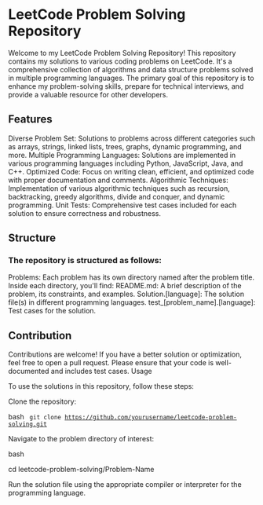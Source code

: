 # LeetCode Problem Solving Repository

Welcome to my LeetCode Problem Solving Repository! This repository contains my solutions to various coding problems on LeetCode. It's a comprehensive collection of algorithms and data structure problems solved in multiple programming languages. The primary goal of this repository is to enhance my problem-solving skills, prepare for technical interviews, and provide a valuable resource for other developers.

## Features

Diverse Problem Set: Solutions to problems across different categories such as arrays, strings, linked lists, trees, graphs, dynamic programming, and more.
Multiple Programming Languages: Solutions are implemented in various programming languages including Python, JavaScript, Java, and C++.
Optimized Code: Focus on writing clean, efficient, and optimized code with proper documentation and comments.
Algorithmic Techniques: Implementation of various algorithmic techniques such as recursion, backtracking, greedy algorithms, divide and conquer, and dynamic programming.
Unit Tests: Comprehensive test cases included for each solution to ensure correctness and robustness.

## Structure

### The repository is structured as follows:

Problems: Each problem has its own directory named after the problem title. Inside each directory, you'll find:
README.md: A brief description of the problem, its constraints, and examples.
Solution.[language]: The solution file(s) in different programming languages.
test_[problem_name].[language]: Test cases for the solution.

## Contribution

Contributions are welcome! If you have a better solution or optimization, feel free to open a pull request. Please ensure that your code is well-documented and includes test cases.
Usage

To use the solutions in this repository, follow these steps:

Clone the repository:

bash
<code>
git clone https://github.com/yourusername/leetcode-problem-solving.git
</code>

Navigate to the problem directory of interest:

bash

cd leetcode-problem-solving/Problem-Name

Run the solution file using the appropriate compiler or interpreter for the programming language.
